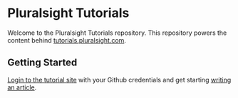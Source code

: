 # Pluralsight Tutorials

Welcome to the Pluralsight Tutorials repository.  This repository powers the
content behind [tutorials.pluralsight.com](http://tutorials.pluralsight.com).

## Getting Started

[Login to the tutorial site](http://tutorials.pluralsight.com/login) with your
Github credentials and get starting [writing an article](http://tutorials.pluralsight.com/login).
